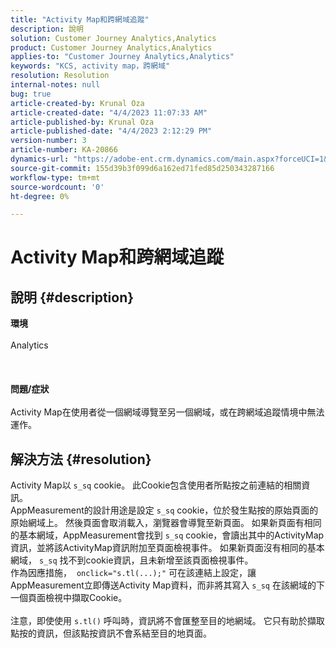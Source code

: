 ```yaml
---
title: "Activity Map和跨網域追蹤"
description: 說明
solution: Customer Journey Analytics,Analytics
product: Customer Journey Analytics,Analytics
applies-to: "Customer Journey Analytics,Analytics"
keywords: "KCS, activity map，跨網域"
resolution: Resolution
internal-notes: null
bug: true
article-created-by: Krunal Oza
article-created-date: "4/4/2023 11:07:33 AM"
article-published-by: Krunal Oza
article-published-date: "4/4/2023 2:12:29 PM"
version-number: 3
article-number: KA-20866
dynamics-url: "https://adobe-ent.crm.dynamics.com/main.aspx?forceUCI=1&pagetype=entityrecord&etn=knowledgearticle&id=62ab09e3-d8d2-ed11-a7c7-6045bd006b4b"
source-git-commit: 155d39b3f099d6a162ed71fed85d250343287166
workflow-type: tm+mt
source-wordcount: '0'
ht-degree: 0%

---
```


# Activity Map和跨網域追蹤

## 說明 {#description}

<b>環境</b><br><br>Analytics<br><br> <br><br><b>問題/症狀</b><br><br>Activity Map在使用者從一個網域導覽至另一個網域，或在跨網域追蹤情境中無法運作。<br>

## 解決方法 {#resolution}

Activity Map以 `s_sq` cookie。 此Cookie包含使用者所點按之前連結的相關資訊。<br>AppMeasurement的設計用途是設定 `s_sq` cookie，位於發生點按的原始頁面的原始網域上。 然後頁面會取消載入，瀏覽器會導覽至新頁面。 如果新頁面有相同的基本網域，AppMeasurement會找到 `s_sq` cookie，會讀出其中的ActivityMap資訊，並將該ActivityMap資訊附加至頁面檢視事件。 如果新頁面沒有相同的基本網域， `s_sq` 找不到cookie資訊，且未新增至該頁面檢視事件。<br>作為因應措施，  `onclick="s.tl(...);"` 可在該連結上設定，讓AppMeasurement立即傳送Activity Map資料，而非將其寫入 `s_sq` 在該網域的下一個頁面檢視中擷取Cookie。<br> <br>注意，即使使用 `s.tl()` 呼叫時，資訊將不會匯整至目的地網域。 它只有助於擷取點按的資訊，但該點按資訊不會系結至目的地頁面。<br>



